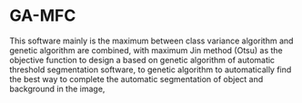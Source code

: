# GA-MFC
This software mainly is the maximum between class variance algorithm and genetic algorithm are combined, with maximum Jin method (Otsu) as the objective function to design a based on genetic algorithm of automatic threshold segmentation software, to genetic algorithm to automatically find the best way to complete the automatic segmentation of object and background in the image, 
